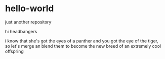 # hello-world
just another repository 

hi headbangers 

i know that she's got the eyes of a panther and you got the eye of the tiger, so let's merge an blend them to become the new breed of an extremely cool offspring
